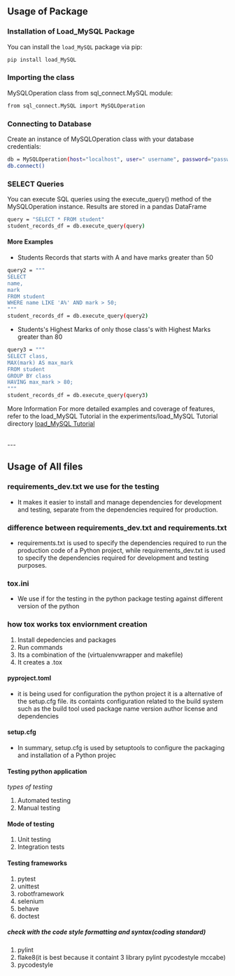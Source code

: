 ## Usage of Package

### Installation of Load_MySQL Package
You can install the `load_MySQL` package via pip:

```bash
pip install load_MySQL
```

### Importing the class
MySQLOperation class from sql_connect.MySQL module:

```bash
from sql_connect.MySQL import MySQLOperation
```

### Connecting to Database
Create an instance of MySQLOperation class with your database credentials:

```bash
db = MySQLOperation(host="localhost", user=" username", password="password", database="database name")
db.connect()
```

### SELECT Queries
You can execute SQL queries using the execute_query() method of the MySQLOperation instance. Results are stored in a pandas DataFrame

```bash
query = "SELECT * FROM student"
student_records_df = db.execute_query(query)
```

#### More Examples
- Students Records that starts with A and have marks greater than 50
```bash
query2 = """
SELECT 
name,
mark 
FROM student 
WHERE name LIKE 'A%' AND mark > 50;
"""
student_records_df = db.execute_query(query2)
```

- Students's Highest Marks of only those class's with Highest Marks greater than 80 
```bash
query3 = """
SELECT class,
MAX(mark) AS max_mark
FROM student
GROUP BY class
HAVING max_mark > 80;
"""
student_records_df = db.execute_query(query3)

```
More Information
For more detailed examples and coverage of features, refer to the load_MySQL Tutorial in the experiments/load_MySQL Tutorial directory
[load_MySQL Tutorial](https://github.com/Meetpanchal58/SQL_Connect/blob/main/experiments/load_MySQL%20Tutorial.ipynb)

<br>
---
<br>

## Usage of All files 

### requirements_dev.txt we use for the testing
- It makes it easier to install and manage dependencies for development and testing, separate from the dependencies required for production.

### difference between requirements_dev.txt and requirements.txt

- requirements.txt is used to specify the dependencies required to run the production code of a Python project, while requirements_dev.txt is used to specify the dependencies required for development and testing purposes.

### tox.ini
- We use if for the testing in the python package testing against different version of the python 

### how tox works tox enviornment creation
1. Install depedencies and packages 
2. Run commands
3. Its a combination of the (virtualenvwrapper and makefile)
4. It creates a .tox


#### pyproject.toml
- it is being used for configuration the python project it is a alternative of the setup.cfg file. its containts configuration related to the build system
such as the build tool used package name version author license and dependencies

#### setup.cfg
- In summary, setup.cfg is used by setuptools to configure the packaging and installation of a Python projec

#### Testing python application
*types of testing*
1. Automated testing 
2. Manual testing

#### Mode of testing
1. Unit testing
2. Integration tests

#### Testing frameworks

1. pytest
2. unittest
3. robotframework
4. selenium
5. behave
6. doctest

##### check with the code style formatting and syntax(coding standard)

1. pylint
2. flake8(it is best because it containt 3 library pylint pycodestyle mccabe)
3. pycodestyle

